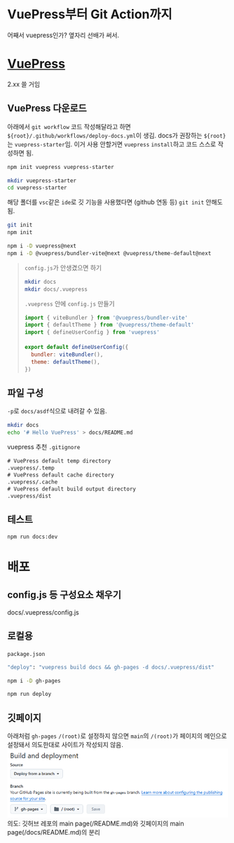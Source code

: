 # VuePress부터 Git Action까지
어째서 vuepress인가? 옆자리 선배가 써서.

# [VuePress](https://vuepress.github.io/guide/getting-started.html)
2.xx 쓸 거임
## VuePress 다운로드
아래에서 `git workflow` 코드 작성해달라고 하면 `${root}/.github/workflows/deploy-docs.yml`이 생김. docs가 권장하는 `${root}`는 `vuepress-starter`임. 이거 사용 안할거면 `vuepress` `install`하고 코드 스스로 작성하면 됨.
```bash
npm init vuepress vuepress-starter
```
```bash
mkdir vuepress-starter
cd vuepress-starter
```
해당 폴더를 `vsc`같은 `ide`로 깃 기능을 사용했다면 (github 연동 등) `git init` 안해도 됨.
```bash
git init
npm init
```
``` bash
npm i -D vuepress@next
npm i -D @vuepress/bundler-vite@next @vuepress/theme-default@next
```
> `config.js`가 안생겼으면 하기
> ```bash
> mkdir docs
> mkdir docs/.vuepress
> ```
> `.vuepress` 안에 `config.js` 만들기
> ```js
> import { viteBundler } from '@vuepress/bundler-vite'
> import { defaultTheme } from '@vuepress/theme-default'
> import { defineUserConfig } from 'vuepress'
> 
> export default defineUserConfig({
>   bundler: viteBundler(),
>   theme: defaultTheme(),
> })
> ```

## 파일 구성
`-p`로 `docs/asdf`식으로 내려갈 수 있음.
```bash
mkdir docs
echo '# Hello VuePress' > docs/README.md
```
vuepress 추천 `.gitignore`
```
# VuePress default temp directory
.vuepress/.temp
# VuePress default cache directory
.vuepress/.cache
# VuePress default build output directory
.vuepress/dist
```

## 테스트
```bash
npm run docs:dev
```

# 배포
## config.js 등 구성요소 채우기
docs/.vuepress/config.js

## 로컬용
`package.json`
```bash
"deploy": "vuepress build docs && gh-pages -d docs/.vuepress/dist"
```
```bash
npm i -D gh-pages
```
```bash
npm run deploy
```

## 깃페이지
아래처럼 `gh-pages` `/(root)`로 설정하지 않으면 `main`의 `/(root)`가 페이지의 메인으로 설정돼서 의도한대로 사이트가 작성되지 않음.
![alt text](/assets/image3.png)
의도: 깃허브 레포의 main page(/README.md)와 깃페이지의 main page(/docs/README.md)의 분리
